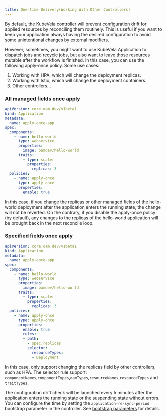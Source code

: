 ```yaml
---
title: One-time Delivery(Working With Other Controllers)
---
```


By default, the KubeVela controller will prevent configuration drift for applied resources by reconciling them routinely. This is useful if you want to keep your application always having the desired configuration to avoid some unintentional changes by external modifiers.

However, sometimes, you might want to use KubeVela Application to dispatch jobs and recycle jobs, but also want to leave those resources mutable after the workflow is finished. In this case, you can use the following apply-once policy. Some use cases:

1. Working with HPA, which will change the deployment replicas.
2. Working with Istio, which will change the deployment containers.
3. Other controllers...

### All managed fields once apply

```yaml
apiVersion: core.oam.dev/v1beta1
kind: Application
metadata:
  name: apply-once-app
spec:
  components:
    - name: hello-world
      type: webservice
      properties:
        image: oamdev/hello-world
      traits:
        - type: scaler
          properties:
            replicas: 3
  policies:
    - name: apply-once
      type: apply-once
      properties:
        enable: true
```

In this case, if you change the replicas or other managed fields of the hello-world deployment after the application enters the running state, the change will not be reverted. On the contrary, if you disable the apply-once policy (by default), any changes to the replicas of the hello-world application will be brought back in the next reconcile loop.

### Specified fields once apply

```yaml
apiVersion: core.oam.dev/v1beta1
kind: Application
metadata:
  name: apply-once-app
spec:
  components:
    - name: hello-world
      type: webservice
      properties:
        image: oamdev/hello-world
      traits:
        - type: scaler
          properties:
            replicas: 3
  policies:
    - name: apply-once
      type: apply-once
      properties:
        enable: true
        rules:
        - path:
          - spec.replicas
          selector:
            resourceTypes:
            - Deployment

```

In this case, only support changing the replicas field by other controllers, such as HPA. The selector rule support: `componentNames`,`componentTypes`,`oamTypes`,`resourceNames`,`resourceTypes` and `traitTypes`.

The configuration drift check will be launched every 5 minutes after the application enters the running state or the suspending state without errors. You can configure the time by setting the `application-re-sync-period` bootstrap parameter in the controller. See [bootstrap parameters](../../platform-engineers/system-operation/bootstrap-parameters) for details.
